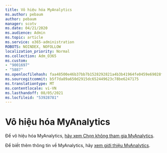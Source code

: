 ```yaml
---
title: Vô hiệu hóa MyAnalytics
ms.author: pebaum
author: pebaum
manager: scotv
ms.date: 04/21/2020
ms.audience: Admin
ms.topic: article
ms.service: o365-administration
ROBOTS: NOINDEX, NOFOLLOW
localization_priority: Normal
ms.collection: Adm_O365
ms.custom:
- "9001697"
- "5887"
ms.openlocfilehash: faa48500e46b37bb7b1528292821a4b3b41964fe0459e69028f990aa10a81fd8
ms.sourcegitcommit: b5f7da89a650d2915dc652449623c78be6247175
ms.translationtype: MT
ms.contentlocale: vi-VN
ms.lasthandoff: 08/05/2021
ms.locfileid: "53928781"
---
```

# <a name="disable-myanalytics"></a>Vô hiệu hóa MyAnalytics

Để vô hiệu hóa MyAnalytics, [hãy xem Chọn không tham gia MyAnalytics](https://docs.microsoft.com/workplace-analytics/myanalytics/use/opt-out-of-mya). 

Để biết thêm thông tin về MyAnalytics, hãy [xem giới thiệu MyAnalytics](https://docs.microsoft.com/workplace-analytics/myanalytics/mya-landing-page).
